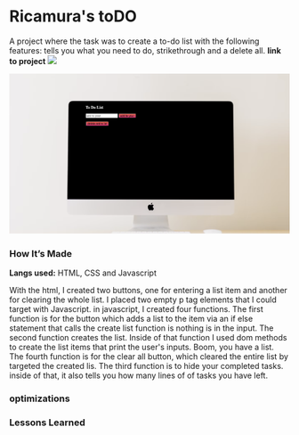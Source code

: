 # Ricamura's toDO
A project where the task was to create a to-do list with the following features: tells you what you need to do, strikethrough and a delete all. 
<b>link to project</b> 
<img src='/Users/resilientcoders/Desktop/rc/potfolio/todo-list-2019-week05/simpletodolist.png'>

<img src="simpletodolist.png">

### How It’s Made

<b>Langs used:</b> HTML, CSS and Javascript

With the html, I created two buttons, one for entering a list item and another for clearing the whole list. I placed two empty p tag elements that I could target with Javascript. 
in javascript, I created four functions. The first function is for the button which adds a list to the item via an if else statement that calls the create list function is nothing is in the input. The second function creates the list. Inside of that function I used dom methods to create the list items that print the user's inputs. Boom, you have a list. The fourth function is for the clear all button, which cleared the entire list by targeted the created lis. The third function is to hide your completed tasks. inside of that, it also tells you how many lines of of tasks you have left. 

### optimizations

### Lessons Learned


